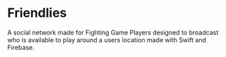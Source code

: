 # Friendlies
A social network made for Fighting Game Players designed to broadcast who is available to play around a users location made with Swift and Firebase.
